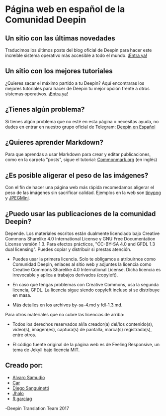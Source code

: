 # Página web en español de la Comunidad Deepin

## Un sitio con las últimas novedades

Traducimos los últimos posts del blog oficial de Deepin para hacer este increíble sistema operativo más accesible a todo el mundo. [¡Entra ya!](https://comunidad-deepin.github.io/blog/noticias/)

## Un sitio con los mejores tutoriales

¿Quieres sacar el máximo partido a tu Deepin? Aquí encontraras los mejores tutoriales para hacer de Deepin tu mejor opción frente a otros sistemas operativos. 
[¡Entra ya!](https://comunidad-deepin.github.io/blog/tips/)


## ¿Tienes algún problema?

Si tienes algún problema que no esté en esta página o necesitas ayuda, no dudes en entrar en nuestro grupo oficial de Telegram:
[Deepin en Español](https://t.me/deepinenespanol)

## ¿Quieres aprender Markdown?

Para que aprendas a usar Markdown para crear y editar publicaciones, como en la carpeta "posts", sigue el tutorial:
[Commonmark.org](http://commonmark.org/help/tutorial/) (en inglés)

## ¿Es posible aligerar el peso de las imágenes?

Con el fín de hacer una página web más rápida recomedamos aligerar el peso de las imágenes sin sacrificar calidad. Ejemplos en la web son [tinypng](https://tinypng.com/) y [JPEGMini](http://www.jpegmini.com/main/shrink_photo).

## ¿Puedo usar las publicaciones de la comunidad Deepin?

Depende. Los materiales escritos están dualmente licenciado bajo Creative Commons Sharelike 4.0 International License y GNU Free Documentation License versión 1.3. Para efectos prácticos, "CC-BY-SA 4.0 and GFDL 1.3 dual licensing". Puedes copiar y distribuir si prestas atención.

* Puedes usar la primera licencia. Solo te obligamos a atribuirnos como Comunidad Deepin, enlaces al sitio web y adjuntes la licencia como Creative Commons Sharelike 4.0 International License. Dicha licencia es irrevocable y aplica a trabajos derivados (copyleft).

* En caso que tengas problemas con Creative Commons, usa la segunda licencia, GFDL. La licencia sigue siendo copyleft incluso si se distribuye en masa.

* Más detalles en los archivos by-sa-4.md y fdl-1.3.md.

Para otros materiales que no cubre las licencias de arriba:

* Todos los derechos reservados al/la creador(a) del/los contenido(s), vídeo(s), imágen(es), captura(s) de pantalla, marca(s) registrada(s), entre otros.

* El código fuente original de la página web es de Feeling Responsive, un tema de Jekyll bajo licencia MIT.

## Creado por:

* [Alvaro Samudio](https://github.com/alvarosamudio)
* [Car](https://t.me/Carecm)
* [Diego Sanguinetti](https://github.com/sguinetti)
* [Jhalo](https://github.com/jhalounix)
* [R.garciag](https://github.com/r-garciag)



-Deepin Translation Team 2017





 [1]: https://t.me/deepinenespanol
 [2]: https://github.com/alvarosamudio
 [3]: https://t.me/Carecm
 [4]: https://github.com/sguinetti
 [5]: https://github.com/jhalounix
 [6]: https://github.com/r-garciag
 [7]: #
 [8]: #
 [9]: #
 [10]: #
 
